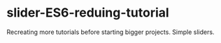 # slider-ES6-reduing-tutorial
Recreating more tutorials before starting bigger projects.
Simple sliders.
